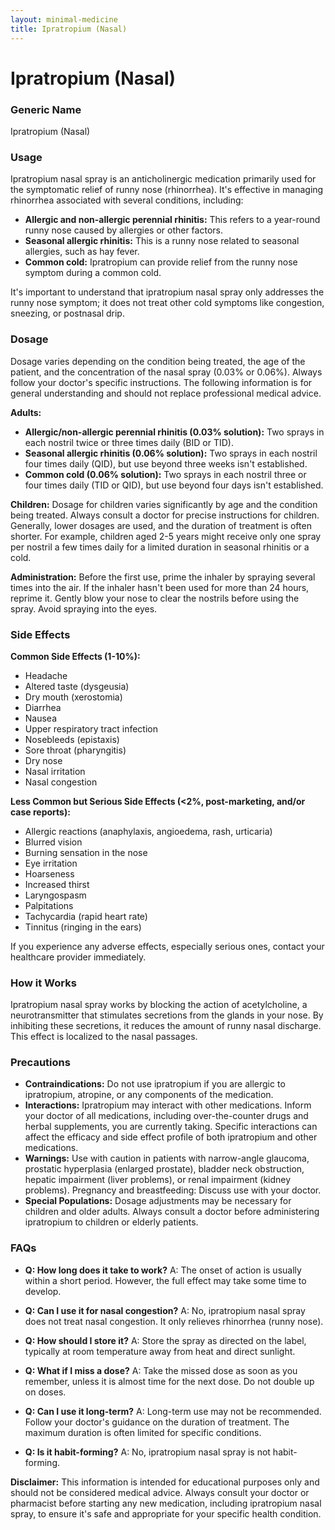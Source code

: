 ```yaml
---
layout: minimal-medicine
title: Ipratropium (Nasal)
---
```


# Ipratropium (Nasal)
### Generic Name
Ipratropium (Nasal)

### Usage

Ipratropium nasal spray is an anticholinergic medication primarily used for the symptomatic relief of runny nose (rhinorrhea).  It's effective in managing rhinorrhea associated with several conditions, including:

* **Allergic and non-allergic perennial rhinitis:**  This refers to a year-round runny nose caused by allergies or other factors.
* **Seasonal allergic rhinitis:**  This is a runny nose related to seasonal allergies, such as hay fever.
* **Common cold:** Ipratropium can provide relief from the runny nose symptom during a common cold.

It's important to understand that ipratropium nasal spray only addresses the runny nose symptom; it does not treat other cold symptoms like congestion, sneezing, or postnasal drip.


### Dosage

Dosage varies depending on the condition being treated, the age of the patient, and the concentration of the nasal spray (0.03% or 0.06%).  Always follow your doctor's specific instructions.  The following information is for general understanding and should not replace professional medical advice.

**Adults:**

* **Allergic/non-allergic perennial rhinitis (0.03% solution):** Two sprays in each nostril twice or three times daily (BID or TID).
* **Seasonal allergic rhinitis (0.06% solution):** Two sprays in each nostril four times daily (QID), but use beyond three weeks isn't established.
* **Common cold (0.06% solution):** Two sprays in each nostril three or four times daily (TID or QID), but use beyond four days isn't established.

**Children:**  Dosage for children varies significantly by age and the condition being treated.  Always consult a doctor for precise instructions for children.  Generally, lower dosages are used, and the duration of treatment is often shorter. For example, children aged 2-5 years might receive only one spray per nostril a few times daily for a limited duration in seasonal rhinitis or a cold.

**Administration:** Before the first use, prime the inhaler by spraying several times into the air.  If the inhaler hasn't been used for more than 24 hours, reprime it. Gently blow your nose to clear the nostrils before using the spray.  Avoid spraying into the eyes.


### Side Effects

**Common Side Effects (1-10%):**

* Headache
* Altered taste (dysgeusia)
* Dry mouth (xerostomia)
* Diarrhea
* Nausea
* Upper respiratory tract infection
* Nosebleeds (epistaxis)
* Sore throat (pharyngitis)
* Dry nose
* Nasal irritation
* Nasal congestion


**Less Common but Serious Side Effects (<2%, post-marketing, and/or case reports):**

* Allergic reactions (anaphylaxis, angioedema, rash, urticaria)
* Blurred vision
* Burning sensation in the nose
* Eye irritation
* Hoarseness
* Increased thirst
* Laryngospasm
* Palpitations
* Tachycardia (rapid heart rate)
* Tinnitus (ringing in the ears)

If you experience any adverse effects, especially serious ones, contact your healthcare provider immediately.


### How it Works

Ipratropium nasal spray works by blocking the action of acetylcholine, a neurotransmitter that stimulates secretions from the glands in your nose. By inhibiting these secretions, it reduces the amount of runny nasal discharge.  This effect is localized to the nasal passages.


### Precautions

* **Contraindications:**  Do not use ipratropium if you are allergic to ipratropium, atropine, or any components of the medication.
* **Interactions:** Ipratropium may interact with other medications.  Inform your doctor of all medications, including over-the-counter drugs and herbal supplements, you are currently taking.  Specific interactions can affect the efficacy and side effect profile of both ipratropium and other medications.
* **Warnings:** Use with caution in patients with narrow-angle glaucoma, prostatic hyperplasia (enlarged prostate), bladder neck obstruction, hepatic impairment (liver problems), or renal impairment (kidney problems).  Pregnancy and breastfeeding: Discuss use with your doctor.
* **Special Populations:** Dosage adjustments may be necessary for children and older adults.  Always consult a doctor before administering ipratropium to children or elderly patients.


### FAQs

* **Q: How long does it take to work?** A:  The onset of action is usually within a short period. However, the full effect may take some time to develop.

* **Q: Can I use it for nasal congestion?** A: No, ipratropium nasal spray does not treat nasal congestion.  It only relieves rhinorrhea (runny nose).

* **Q: How should I store it?** A: Store the spray as directed on the label, typically at room temperature away from heat and direct sunlight.

* **Q:  What if I miss a dose?** A: Take the missed dose as soon as you remember, unless it is almost time for the next dose.  Do not double up on doses.

* **Q: Can I use it long-term?** A: Long-term use may not be recommended. Follow your doctor's guidance on the duration of treatment.  The maximum duration is often limited for specific conditions.

* **Q: Is it habit-forming?** A: No, ipratropium nasal spray is not habit-forming.


**Disclaimer:** This information is intended for educational purposes only and should not be considered medical advice.  Always consult your doctor or pharmacist before starting any new medication, including ipratropium nasal spray, to ensure it's safe and appropriate for your specific health condition.
